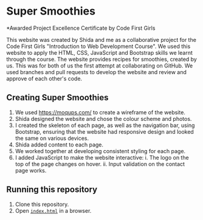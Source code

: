 # Super Smoothies 

*Awarded Project Excellence Certificate by Code First Girls

This website was created by Shida and me as a collaborative project for the Code First Girls "Introduction to Web Development Course". We used this website to apply the HTML, CSS, JavaScript and Bootstrap skills we learnt through the course. The website provides recipes for smoothies, created by us. This was for both of us the first attempt at collaborating on GitHub. We used branches and pull requests to develop the website and review and approve of each other's code.

## Creating Super Smoothies
1. We used https://moqups.com/ to create a wireframe of the website.
2. Shida designed the website and chose the colour scheme and photos.
3. I created the skeleton of each page, as well as the navigation bar, using Bootstrap, ensuring that the website had responsive design and looked the same on various devices.
4. Shida added content to each page.
5. We worked together at developing consistent styling for each page.
6. I added JavaScript to make the website interactive:
  i. The logo on the top of the page changes on hover.
  ii. Input validation on the contact page works.

## Running this repository
1. Clone this repository.
2. Open [`index.html`](./index.html) in a browser.
